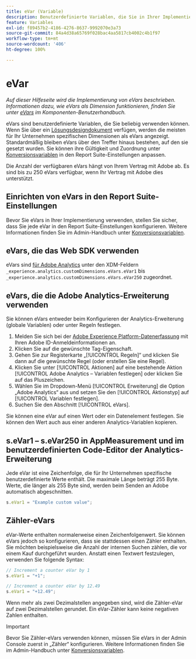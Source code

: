 ```yaml
---
title: eVar (Variable)
description: Benutzerdefinierte Variablen, die Sie in Ihrer Implementierung verwenden können.
feature: Variables
exl-id: f89457b2-4186-4276-8637-9992070e3a73
source-git-commit: 84a4d38a65769f028bac4aa5817cb4002c4b1f97
workflow-type: tm+mt
source-wordcount: '406'
ht-degree: 100%

---
```


# eVar

*Auf dieser Hilfeseite wird die Implementierung von eVars beschrieben. Informationen dazu, wie eVars als Dimension funktionieren, finden Sie unter [eVars](/help/components/dimensions/evar.md) im Komponenten-Benutzerhandbuch.*

eVars sind benutzerdefinierte Variablen, die Sie beliebig verwenden können. Wenn Sie über ein [Lösungsdesigndokument](/help/implement/prepare/solution-design.md) verfügen, werden die meisten für Ihr Unternehmen spezifischen Dimensionen als eVars angezeigt. Standardmäßig bleiben eVars über den Treffer hinaus bestehen, auf den sie gesetzt wurden. Sie können ihre Gültigkeit und Zuordnung unter [Konversionsvariablen](/help/admin/admin/c-manage-report-suites/c-edit-report-suites/conversion-var-admin/conversion-var-admin.md) in den Report Suite-Einstellungen anpassen.

Die Anzahl der verfügbaren eVars hängt von Ihrem Vertrag mit Adobe ab. Es sind bis zu 250 eVars verfügbar, wenn Ihr Vertrag mit Adobe dies unterstützt.

## Einrichten von eVars in den Report Suite-Einstellungen

Bevor Sie eVars in Ihrer Implementierung verwenden, stellen Sie sicher, dass Sie jede eVar in den Report Suite-Einstellungen konfigurieren. Weitere Informationen finden Sie im Admin-Handbuch unter [Konversionsvariablen](/help/admin/admin/c-manage-report-suites/c-edit-report-suites/conversion-var-admin/conversion-var-admin.md).

## eVars, die das Web SDK verwenden

eVars sind [für Adobe Analytics](https://experienceleague.adobe.com/docs/analytics/implementation/aep-edge/variable-mapping.html?lang=de) unter den XDM-Feldern `_experience.analytics.customDimensions.eVars.eVar1` bis `_experience.analytics.customDimensions.eVars.eVar250` zugeordnet.

## eVars, die die Adobe Analytics-Erweiterung verwenden

Sie können eVars entweder beim Konfigurieren der Analytics-Erweiterung (globale Variablen) oder unter Regeln festlegen.

1. Melden Sie sich bei der [Adobe Experience Platform-Datenerfassung](https://experience.adobe.com/data-collection) mit Ihren Adobe ID-Anmeldeinformationen an.
2. Klicken Sie auf die gewünschte Tag-Eigenschaft.
3. Gehen Sie zur Registerkarte „[!UICONTROL Regeln]“ und klicken Sie dann auf die gewünschte Regel (oder erstellen Sie eine Regel).
4. Klicken Sie unter [!UICONTROL Aktionen] auf eine bestehende Aktion [!UICONTROL Adobe Analytics – Variablen festlegen] oder klicken Sie auf das Pluszeichen.
5. Wählen Sie im Dropdown-Menü [!UICONTROL Erweiterung] die Option „Adobe Analytics“ aus und setzen Sie den [!UICONTROL Aktionstyp] auf [!UICONTROL Variablen festlegen].
6. Suchen Sie den Abschnitt [!UICONTROL eVars].

Sie können eine eVar auf einen Wert oder ein Datenelement festlegen. Sie können den Wert auch aus einer anderen Analytics-Variablen kopieren.

## s.eVar1 – s.eVar250 in AppMeasurement und im benutzerdefinierten Code-Editor der Analytics-Erweiterung

Jede eVar ist eine Zeichenfolge, die für Ihr Unternehmen spezifische benutzerdefinierte Werte enthält. Die maximale Länge beträgt 255 Byte. Werte, die länger als 255 Byte sind, werden beim Senden an Adobe automatisch abgeschnitten.

```js
s.eVar1 = "Example custom value";
```

## Zähler-eVars

eVar-Werte enthalten normalerweise einen Zeichenfolgenwert. Sie können eVars jedoch so konfigurieren, dass sie stattdessen einen Zähler enthalten. Sie möchten beispielsweise die Anzahl der internen Suchen zählen, die vor einem Kauf durchgeführt wurden. Anstatt einen Textwert festzulegen, verwenden Sie folgende Syntax:

```js
// Increment a counter eVar by 1
s.eVar1 = "+1";

// Increment a counter eVar by 12.49
s.eVar1 = "+12.49";
```

Wenn mehr als zwei Dezimalstellen angegeben sind, wird die Zähler-eVar auf zwei Dezimalstellen gerundet. Ein eVar-Zähler kann keine negativen Zahlen enthalten.

>[!IMPORTANT]
>
>Bevor Sie Zähler-eVars verwenden können, müssen Sie eVars in der Admin Console zuerst in „Zähler“ konfigurieren. Weitere Informationen finden Sie im Admin-Handbuch unter [Konversionsvariablen](/help/admin/admin/c-manage-report-suites/c-edit-report-suites/conversion-var-admin/conversion-var-admin.md).
